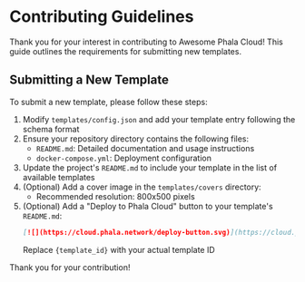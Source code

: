 # Contributing Guidelines

Thank you for your interest in contributing to Awesome Phala Cloud! This guide outlines the requirements for submitting new templates.

## Submitting a New Template

To submit a new template, please follow these steps:

1. Modify `templates/config.json` and add your template entry following the schema format
2. Ensure your repository directory contains the following files:
   - `README.md`: Detailed documentation and usage instructions
   - `docker-compose.yml`: Deployment configuration
3. Update the project's `README.md` to include your template in the list of available templates
4. (Optional) Add a cover image in the `templates/covers` directory:
   - Recommended resolution: 800x500 pixels
5. (Optional) Add a "Deploy to Phala Cloud" button to your template's `README.md`:
   ```markdown
   [![](https://cloud.phala.network/deploy-button.svg)](https://cloud.phala.network/templates/{template_id})
   ```
   Replace `{template_id}` with your actual template ID

Thank you for your contribution!
